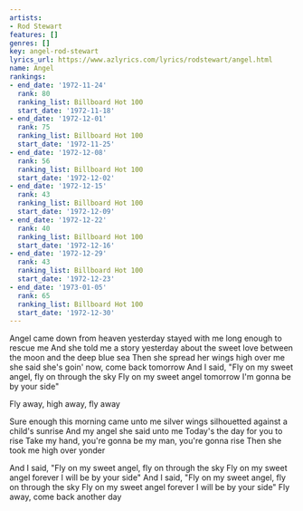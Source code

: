 ```yaml
---
artists:
- Rod Stewart
features: []
genres: []
key: angel-rod-stewart
lyrics_url: https://www.azlyrics.com/lyrics/rodstewart/angel.html
name: Angel
rankings:
- end_date: '1972-11-24'
  rank: 80
  ranking_list: Billboard Hot 100
  start_date: '1972-11-18'
- end_date: '1972-12-01'
  rank: 75
  ranking_list: Billboard Hot 100
  start_date: '1972-11-25'
- end_date: '1972-12-08'
  rank: 56
  ranking_list: Billboard Hot 100
  start_date: '1972-12-02'
- end_date: '1972-12-15'
  rank: 43
  ranking_list: Billboard Hot 100
  start_date: '1972-12-09'
- end_date: '1972-12-22'
  rank: 40
  ranking_list: Billboard Hot 100
  start_date: '1972-12-16'
- end_date: '1972-12-29'
  rank: 43
  ranking_list: Billboard Hot 100
  start_date: '1972-12-23'
- end_date: '1973-01-05'
  rank: 65
  ranking_list: Billboard Hot 100
  start_date: '1972-12-30'
---
```


Angel came down from heaven yesterday
stayed with me long enough to rescue me
And she told me a story yesterday
about the sweet love between the moon and the deep blue sea
Then she spread her wings high over me
she said she's goin' now, come back tomorrow
And I said, "Fly on my sweet angel, fly on through the sky
Fly on my sweet angel tomorrow I'm gonna be by your side"

Fly away, high away, fly away

Sure enough this morning came unto me
silver wings silhouetted against a child's sunrise
And my angel she said unto me
Today's the day for you to rise
Take my hand, you're gonna be my man, you're gonna rise
Then she took me high over yonder

And I said, "Fly on my sweet angel, fly on through the sky
Fly on my sweet angel forever I will be by your side"
And I said, "Fly on my sweet angel, fly on through the sky
Fly on my sweet angel forever I will be by your side"
Fly away, come back another day




